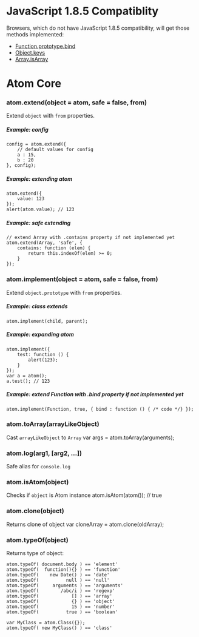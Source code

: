 JavaScript 1.8.5 Compatiblity
=============================

Browsers, which do not have JavaScript 1.8.5 compatibility, will get those
methods implemented:

* [Function.prototype.bind](https://developer.mozilla.org/en/JavaScript/Reference/Global_Objects/Function/bind)
* [Object.keys](https://developer.mozilla.org/en/JavaScript/Reference/Global_Objects/Object/keys)
* [Array.isArray](https://developer.mozilla.org/en/JavaScript/Reference/Global_Objects/Array/isArray)

Atom Core
=========

### atom.extend(object = atom, safe = false, from)

Extend `object` with `from` properties.

##### Example: config
	config = atom.extend({
		// default values for config
		a : 15,
		b : 20
	}, config);

##### Example: extending atom
	atom.extend({
		value: 123
	});
	alert(atom.value); // 123

##### Example: safe extending
	// extend Array with .contains property if not implemented yet
	atom.extend(Array, 'safe', {
		contains: function (elem) {
			return this.indexOf(elem) >= 0;
		}
	});


### atom.implement(object = atom, safe = false, from)

Extend `object.prototype` with `from` properties.

##### Example: class extends
	atom.implement(child, parent);

##### Example: expanding atom
	atom.implement({
		test: function () {
			alert(123);
		}
	});
	var a = atom();
	a.test(); // 123

##### Example: extend Function with .bind property if not implemented yet
	atom.implement(Function, true, { bind : function () { /* code */} });

### atom.toArray(arrayLikeObject)

Cast `arrayLikeObject` to `Array`
	var args = atom.toArray(arguments);

### atom.log(arg1, [arg2, ...])

Safe alias for `console.log`

### atom.isAtom(object)

Checks if `object` is Atom instance
	atom.isAtom(atom()); // true

### atom.clone(object)
Returns clone of object
	var cloneArray = atom.clone(oldArray);

### atom.typeOf(object)
Returns type of object:
	
	atom.typeOf( document.body ) == 'element'
	atom.typeOf(  function(){} ) == 'function'
	atom.typeOf(    new Date() ) == 'date'
	atom.typeOf(          null ) == 'null'
	atom.typeOf(     arguments ) == 'arguments'
	atom.typeOf(        /abc/i ) == 'regexp'
	atom.typeOf(            [] ) == 'array'
	atom.typeOf(            {} ) == 'object'
	atom.typeOf(            15 ) == 'number'
	atom.typeOf(          true ) == 'boolean'

	var MyClass = atom.Class({});
	atom.typeOf( new MyClass() ) == 'class'

